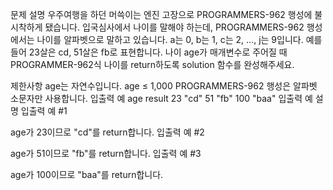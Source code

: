 문제 설명
우주여행을 하던 머쓱이는 엔진 고장으로 PROGRAMMERS-962 행성에 불시착하게 됐습니다. 입국심사에서 나이를 말해야 하는데, PROGRAMMERS-962 행성에서는 나이를 알파벳으로 말하고 있습니다. a는 0, b는 1, c는 2, ..., j는 9입니다. 예를 들어 23살은 cd, 51살은 fb로 표현합니다. 나이 age가 매개변수로 주어질 때 PROGRAMMER-962식 나이를 return하도록 solution 함수를 완성해주세요.

제한사항
age는 자연수입니다.
age ≤ 1,000
PROGRAMMERS-962 행성은 알파벳 소문자만 사용합니다.
입출력 예
age	result
23	"cd"
51	"fb"
100	"baa"
입출력 예 설명
입출력 예 #1

age가 23이므로 "cd"를 return합니다.
입출력 예 #2

age가 51이므로 "fb"를 return합니다.
입출력 예 #3

age가 100이므로 "baa"를 return합니다.